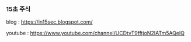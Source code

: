 ### 15초 주식



blog : https://in15sec.blogspot.com/

youtube : https://www.youtube.com/channel/UCDtvT9fftjoN2IATm5AQelQ
